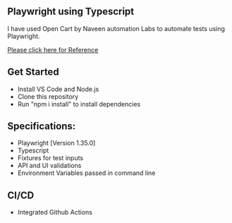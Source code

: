 ## Playwright using Typescript

I have used Open Cart by Naveen automation Labs to automate tests using Playwright.

[Please click here for Reference](https://naveenautomationlabs.com/opencart/)

## Get Started

- Install VS Code and Node.js
- Clone this repository
- Run "npm i install" to install dependencies

## Specifications:

- Playwright [Version 1.35.0]
- Typescript
- Fixtures for test inputs
- API and UI validations
- Environment Variables passed in command line

## CI/CD

- Integrated Github Actions
